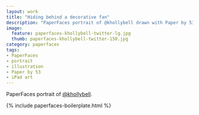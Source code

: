 ```yaml
---
layout: work
title: "Hiding behind a decorative fan"
description: "PaperFaces portrait of @khollybell drawn with Paper by 53 on an iPad."
image: 
  feature: paperfaces-khollybell-twitter-lg.jpg
  thumb: paperfaces-khollybell-twitter-150.jpg
category: paperfaces
tags: 
- PaperFaces
- portrait
- illustration
- Paper by 53
- iPad art
---
```


PaperFaces portrait of [@khollybell](http://twitter.com/khollybell).

{% include paperfaces-boilerplate.html %}